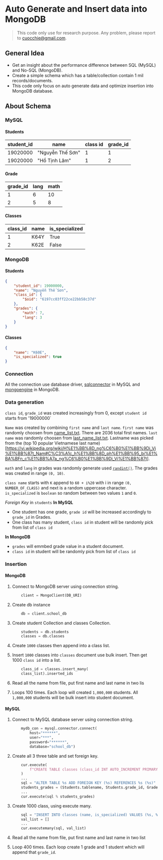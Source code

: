 # Auto Generate and Insert data into MongoDB

> This code only use for research purpose.  Any problem, please report to cuocchie@gmail.com.

## General Idea

- Get an insight about the performance difference between SQL (MySQL) and No-SQL (MongoDB).
- Create a simple schema which has a table/collection contain 1 mil records/documents.
- This code only focus on auto generate data and optimize insertion into MongoDB database.

## About Schema

### MySQL

#### Students

|student_id | name | class id| grade_id |
|------------|--------|------|------|
|19020000  |"Nguyễn Thế Sơn"| 1| 1|
|19020000  |"Hồ Tịnh Lâm"| 1| 2|

#### Grade

|grade_id|lang|math|
|------|------|------|
|1|6|10|
|2|5|8|

#### Classes

|class_id|name|is_specialized|
|------|------|------|
|1|K64Y|True|
|2|K62E|False|

### MongoDB

#### Students

```json
{
    "student_id": 19000000,
    "name": "Nguyễn Thế Sơn",
    "class_id": {
        "$oid": "6197cc03ff22ce22bb58c37d"
    },
    "grades": {
        "math": 7,
        "lang": 3
    }
}
```

#### Classes

```json
{
    "name": "K60E",
    "is_specialized": true
}
```

### Connection

All the connection use database driver, [sqlconnector](https://www.mysql.com/products/connector/) in MySQL and [mongoengine](http://mongoengine.org/) in MongoDB.

### Data generation

`class id`, `grade_id` was created increasingly from 0, except `student id` starts from '19000000`

`Name` was created by combining `first name` and `last name`.
`first name` was randomly choosen from [name_list.txt](https://github.com/cuocchie/MongoDB_proj/blob/ff5a592f1b2af35c0b9d83a296eb86a57e1bcb59/MongoDB/last_name_list.txt). There are 2036 total first names.
`last name` was randomly choosen from [last_name_list.txt](https://github.com/cuocchie/MongoDB_proj/blob/ff5a592f1b2af35c0b9d83a296eb86a57e1bcb59/MongoDB/last_name_list.txt). Lastname was picked from the (top 10 popular Vietnamese last name)[https://vi.wikipedia.org/wiki/H%E1%BB%8D_ng%C6%B0%E1%BB%9Di_Vi%E1%BB%87t_Nam#C%C3%A1c_h%E1%BB%8D_ph%E1%BB%95_bi%E1%BA%BFn_c%E1%BB%A7a_ng%C6%B0%E1%BB%9Di_Vi%E1%BB%87t].

`math` and `lang` in grades was randomly generate used [`randint()`](https://docs.python.org/3/library/random.html?highlight=randint#random.randint). The grades was created in range `(0, 10)`.

`class name` starts with `K` append to `60 + i%20` with i in range `(0, NUMBER_OF_CLASS)` and next is a random uppercase character.
`is_specialized` is `boolean` so random between two values `1` and `0`.

*Foreign Key* in `students`
**In MySQL**

- One student has one grade, `grade id` will be increased accordingly to `grade_id` in Grades.
- One class has many student, `class id` in student will be randomly pick from list of `class id`

**In MongoDB**

- `grades` will emmbed grade value in a student document.
- `class id` in student will be randomly pick from list of `class id`

### Insertion

#### MongoDB

1. Connect to MongoDB server using connection string.

    ```python
        client = MongoClient(DB_URI)
    ```

2. Create db instance

    ```python
        db = client.school_db
    ```

3. Create student Collection and classes Collection.

    ```python
        students = db.students
        classes = db.classes
    ```

4. Create `1000` classes then append into a class list.

5. Insert `1000` classes into `classes` document use bulk insert. Then get 1000 `class id` into a list.

    ```python
        class_id = classes.insert_many(
        class_list).inserted_ids
    ```

6. Read all the name from file, put first name and last name in two lis

7. Loops 100 times. Each loop will created `1,000,000` students. All `1,000,000` students will be bulk insert into student document.

#### MySQL

1. Connect to MySQL database server using connection string.

    ```python
        mydb_con = mysql.connector.connect(
            host="******",
            user="***",
            password="******",
            database="school_db")
    ```

2. Create all 3 three table and set foreign key.

    ```python
        cur.execute(
            f"CREATE TABLE classes (class_id INT AUTO_INCREMENT PRIMARY KEY NOT NULL, name VARCHAR(255), is_specialized BOOL)"
        )
        ...
        sql = "ALTER TABLE %s ADD FOREIGN KEY (%s) REFERENCES %s (%s)"
        students_grades = (Students.tablename, Students.grade_id, Grades.tablename, Grades.grade_id)
        ...
        cur.execute(sql % students_grades)
    ```

3. Create 1000 class, using execute many.

    ```python
        sql = "INSERT INTO classes (name, is_specialized) VALUES (%s, %s)"
        val_list = []
        ...
        cur.executemany(sql, val_list)
    ```

4. Read all the name from file, put first name and last name in two list

5. Loop 400 times. Each loop create 1 grade and 1 student which will append that `grade_id`.
